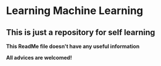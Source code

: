# Learning Machine Learning
## This is just a repository for self learning

**This ReadMe file doesn't have any useful information** 

**All advices are welcomed!** 
